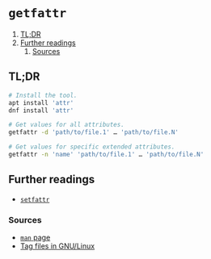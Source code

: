 # `getfattr`

1. [TL;DR](#tldr)
1. [Further readings](#further-readings)
   1. [Sources](#sources)

## TL;DR

```sh
# Install the tool.
apt install 'attr'
dnf install 'attr'

# Get values for all attributes.
getfattr -d 'path/to/file.1' … 'path/to/file.N'

# Get values for specific extended attributes.
getfattr -n 'name' 'path/to/file.1' … 'path/to/file.N'
```

## Further readings

- [`setfattr`][setfattr]

### Sources

- [`man` page][man page]
- [Tag files in GNU/Linux]

<!--
  Reference
  ═╬═Time══
  -->

<!-- Knowledge base -->
[setfattr]: setfattr.md
[tag files in gnu/linux]: tag%20files.md

<!-- Others -->
[man page]: https://linux.die.net/man/1/getfattr
